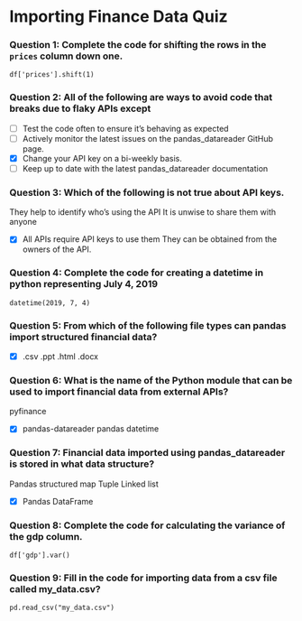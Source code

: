 
# Importing Finance Data Quiz

### Question 1: Complete the code for shifting the rows in the `prices` column down one.

`df['prices'].shift(1)`

### Question 2: All of the following are ways to avoid code that breaks due to flaky APIs except

- [ ] Test the code often to ensure it’s behaving as expected
- [ ] Actively monitor the latest issues on the pandas_datareader GitHub page.
- [x] Change your API key on a bi-weekly basis. 
- [ ] Keep up to date with the latest pandas_datareader documentation

### Question 3: Which of the following is not true about API keys.

They help to identify who’s using the API
It is unwise to share them with anyone
- [x] All APIs require API keys to use them
They can be obtained from the owners of the API.

### Question 4: Complete the code for creating a datetime in python representing July 4, 2019

`datetime(2019, 7, 4)`


### Question 5: From which of the following file types can pandas import structured financial data?

- [x] .csv
.ppt
.html
.docx

### Question 6: What is the name of the Python module that can be used to import financial data from external APIs?

pyfinance
- [x] pandas-datareader
pandas
datetime

### Question 7: Financial data imported using pandas_datareader is stored in what data structure?

Pandas structured map
Tuple
Linked list
- [x] Pandas DataFrame

### Question 8: Complete the code for calculating the variance of the gdp column.

`df['gdp'].var()`
 
### Question 9: Fill in the code for importing data from a csv file called my_data.csv?

`pd.read_csv("my_data.csv")`